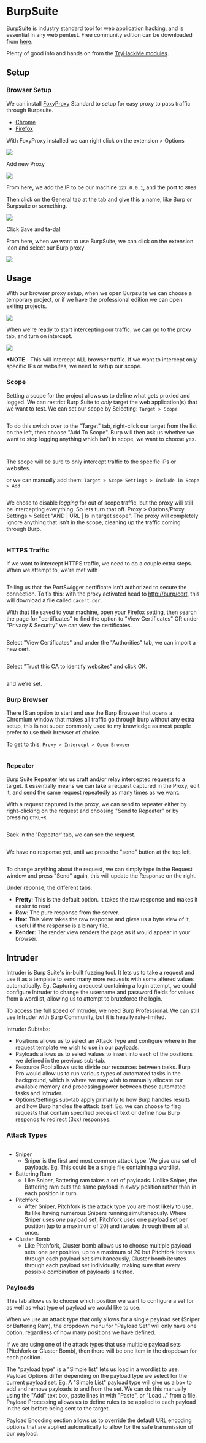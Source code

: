 # BurpSuite

[BurpSuite](https://portswigger.net/burp) is industry standard tool for web application hacking, and is essential in any web pentest. Free community edition can be downloaded from [here](https://portswigger.net/burp/communitydownload).&#x20;

Plenty of good info and hands on from the [TryHackMe modules](https://tryhackme.com/module/learn-burp-suite).

## Setup

### Browser Setup

We can install [FoxyProxy](https://foxyproxy.com/) Standard to setup for easy proxy to pass traffic through Burpsuite.

* [Chrome](https://chrome.google.com/webstore/detail/foxyproxy-standard/gcknhkkoolaabfmlnjonogaaifnjlfnp)
* [Firefox](https://addons.mozilla.org/en-US/firefox/addon/foxyproxy-standard/)

With FoxyProxy installed we can right click on the extension > Options

&#x20;

![](<../../.gitbook/assets/image (335).png>)

Add new Proxy

![](<../../.gitbook/assets/image (341).png>)

From here, we add the IP to be our machine `127.0.0.1`, and the port to `8080`&#x20;

Then click on the General tab at the tab and give this a name, like Burp or Burpsuite or something.&#x20;

![](<../../.gitbook/assets/image (388).png>)

Click Save and ta-da!

From here, when we want to use BurpSuite, we can click on the extension icon and select our Burp proxy

![](<../../.gitbook/assets/image (6) (1) (2).png>)

## Usage

With our browser proxy setup, when we open Burpsuite we can choose a temporary project, or if we have the professional edition we can open exiting projects.

![](<../../.gitbook/assets/image (68).png>)

When we're ready to start intercepting our traffic, we can go to the proxy tab, and turn on intercept.

![](<../../.gitbook/assets/image (7) (2) (1).png>)

**\*NOTE** - This will intercept ALL browser traffic. If we want to intercept only specific IPs or websites, we need to setup our scope.

### Scope

Setting a scope for the project allows us to define what gets proxied and logged. We can restrict Burp Suite to _only_ target the web application(s) that we want to test. We can set our scope by Selecting: `Target > Scope`

<figure><img src="../../.gitbook/assets/image (1) (1).png" alt=""><figcaption></figcaption></figure>

To do this switch over to the "Target" tab, right-click our target from the list on the left, then choose "Add To Scope". Burp will then ask us whether we want to stop logging anything which isn't in scope, we want to choose yes.

<figure><img src="../../.gitbook/assets/image (2) (1).png" alt=""><figcaption></figcaption></figure>

<figure><img src="../../.gitbook/assets/image (40).png" alt=""><figcaption></figcaption></figure>

The scope will be sure to only intercept traffic to the specific IPs or websites.

or we can manually add them: `Target > Scope Settings > Include in Scope > Add`

<figure><img src="../../.gitbook/assets/image (21).png" alt=""><figcaption></figcaption></figure>

We chose to disable _logging_ for out of scope traffic, but the proxy will still be intercepting everything. So lets turn that off. Proxy > Options/Proxy Settings > Select "AND | URL | Is in target scope". The proxy will completely ignore anything that isn't in the scope, cleaning up the traffic coming through Burp.

<figure><img src="../../.gitbook/assets/image (72).png" alt=""><figcaption></figcaption></figure>

### HTTPS Traffic

If we want to intercept HTTPS traffic, we need to do a couple extra steps. When we attempt to, we're met with

<figure><img src="../../.gitbook/assets/image (1) (1) (3).png" alt=""><figcaption></figcaption></figure>

Telling us that the PortSwigger certificate isn't authorized to secure the connection. To fix this: with the proxy activated head to [http://burp/cert](http://burp/cert), this will download a file called `cacert.der`.

With that file saved to your machine, open your Firefox setting, then search the page for "certificates" to find the option to "View Certificates" OR under "Privacy & Security" we can view the certificates.

<figure><img src="../../.gitbook/assets/image (40) (2).png" alt=""><figcaption></figcaption></figure>

Select "View Certificates" and under the "Authorities" tab, we can import a new cert.

<figure><img src="../../.gitbook/assets/image (21) (1).png" alt=""><figcaption></figcaption></figure>

Select "Trust this CA to identify websites" and click OK.

<figure><img src="../../.gitbook/assets/image (2).png" alt=""><figcaption></figcaption></figure>

and we're set.

### Burp Browser

There IS an option to start and use the Burp Browser that opens a Chromium window that makes all traffic go through burp without any extra setup, this is not super commonly used to my knowledge as most people prefer to use their browser of choice.

To get to this: `Proxy > Intercept > Open Browser`

<figure><img src="../../.gitbook/assets/image (1) (1) (1).png" alt=""><figcaption></figcaption></figure>

### Repeater

Burp Suite Repeater lets us craft and/or relay intercepted requests to a target. It essentially means we can take a request captured in the Proxy, edit it, and send the same request repeatedly as many times as we want.

With a request captured in the proxy, we can send to repeater either by right-clicking on the request and choosing "Send to Repeater" or by pressing `CTRL+R`

<figure><img src="../../.gitbook/assets/image (4).png" alt=""><figcaption></figcaption></figure>

Back in the 'Repeater' tab, we can see the request.

<figure><img src="../../.gitbook/assets/image (3).png" alt=""><figcaption></figcaption></figure>

We have no response yet, until we press the "send" button at the top left.

<figure><img src="../../.gitbook/assets/image (1).png" alt=""><figcaption></figcaption></figure>

To change anything about the request, we can simply type in the Request window and press "Send" again, this will update the Response on the right.

Under reponse, the different tabs:

* **Pretty**: This is the default option. It takes the raw response and makes it easier to read.
* **Raw**: The pure response from the server.
* **Hex**: This view takes the raw response and gives us a byte view of it, useful if the response is a binary file.
* **Render**: The render view renders the page as it would appear in your browser.

## Intruder

Intruder is Burp Suite's in-built fuzzing tool. It lets us to take a request and use it as a template to send many more requests with some altered values automatically. Eg. Capturing a request containing a login attempt, we could configure Intruder to change the username and password fields for values from a wordlist, allowing us to attempt to bruteforce the login.

To access the full speed of Intruder, we need Burp Professional. We can still use Intruder with Burp Community, but it is heavily rate-limited.

Intruder Subtabs:

* Positions allows us to select an Attack Type and configure where in the request template we wish to use in our payloads.
* Payloads allows us to select values to insert into each of the positions we defined in the previous sub-tab.&#x20;
* Resource Pool allows us to divide our resources between tasks. Burp Pro would allow us to run various types of automated tasks in the background, which is where we may wish to manually allocate our available memory and processing power between these automated tasks and Intruder.&#x20;
* Options/Settings sub-tab apply primarily to how Burp handles results and how Burp handles the attack itself. Eg. we can choose to flag requests that contain specified pieces of text or define how Burp responds to redirect (3xx) responses.

### Attack Types

<figure><img src="../../.gitbook/assets/image.png" alt=""><figcaption></figcaption></figure>

* Sniper
  * Sniper is the first and most common attack type. We give _one_ set of payloads. Eg. This could be a single file containing a wordlist.
* Battering Ram
  * Like Sniper, Battering ram takes a set of payloads. Unlike Sniper, the Battering ram puts the same payload in _every_ position rather than in each position in turn.
* Pitchfork
  * After Sniper, Pitchfork is the attack type you are most likely to use. Its like having numerous Snipers running simultaneously. Where Sniper uses _one_ payload set, Pitchfork uses one payload set per position (up to a maximum of 20) and iterates through them all at once.
* Cluster Bomb
  * Like Pitchfork, Cluster bomb allows us to choose multiple payload sets: one per position, up to a maximum of 20 but Pitchfork iterates through each payload set simultaneously, Cluster bomb iterates through each payload set individually, making sure that every possible combination of payloads is tested.

### Payloads

This tab allows us to choose which position we want to configure a set for as well as what type of payload we would like to use.

When we use an attack type that only allows for a single payload set (Sniper or Battering Ram), the dropdown menu for "Payload Set" will only have one option, regardless of how many positions we have defined.

If we are using one of the attack types that use multiple payload sets (Pitchfork or Cluster Bomb), then there will be one item in the dropdown for each position.

The "payload type" is a "Simple list" lets us load in a wordlist to use. Payload Options differ depending on the payload type we select for the current payload set. Eg. A "Simple List" payload type will give us a box to add and remove payloads to and from the set. We can do this manually using the "Add" text box, paste lines in with "Paste", or "Load..." from a file. Payload Processing allows us to define rules to be applied to each payload in the set before being sent to the target.

Payload Encoding section allows us to override the default URL encoding options that are applied automatically to allow for the safe transmission of our payload.
